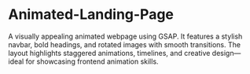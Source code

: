 # Animated-Landing-Page
A visually appealing animated webpage using GSAP. It features a stylish navbar, bold headings, and rotated images with smooth transitions. The layout highlights staggered animations, timelines, and creative design—ideal for showcasing frontend animation skills.
